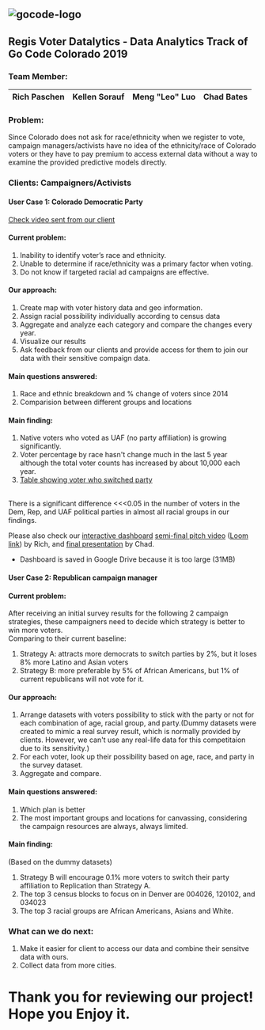 ##
![gocode-logo](https://cloud.githubusercontent.com/assets/100216/12792545/96727a8e-ca69-11e5-9b9a-cddfa80d1c4b.png)
--
## Regis Voter Datalytics - Data Analytics Track of Go Code Colorado 2019
### Team Member: 

| Rich Paschen | Kellen Sorauf | Meng "Leo" Luo|Chad Bates|
|--|--|--|--|

### Problem:
Since Colorado does not ask for race/ethnicity when we register to vote, campaign managers/activists have no idea of the ethnicity/race of Colorado voters or they have to pay premium to access external data without a way to examine the provided predictive models directly.

### Clients: Campaigners/Activists
#### User Case 1: Colorado Democratic Party
[Check video sent from our client](https://github.com/GoCodeColorado/RegisVoterDatalytics/blob/master/ClientRequest%20from%20CoDem.mov)

#### Current problem:
1. Inability to identify voter’s race and ethnicity.
2. Unable to determine if race/ethnicity was a primary factor when voting. 
3. Do not know if targeted racial ad campaigns are effective. 

#### Our approach:
1. Create map with voter history data and geo information.
2. Assign racial possibility individually according to census data
3. Aggregate and analyze each category and compare the changes every year.
4. Visualize our results
5. Ask feedback from our clients and provide access for them to join our data with their sensitive compaign data.


#### Main questions answered:
1. Race and ethnic breakdown and % change of voters since 2014
2. Comparision between different groups and locations


#### Main finding:

1. Native voters who voted as UAF (no party affiliation) is growing significantly.
2. Voter percentage by race hasn't change much in the last 5 year although the total voter counts has increased by about 10,000 each year.
3. [Table showing voter who switched party](https://github.com/GoCodeColorado/RegisVoterDatalytics/blob/master/AnalyticsResults/Plots/Switching_Political_Parties.png)
<br>
There is a significant difference <<<0.05 in the number of voters in the Dem, Rep, and UAF political parties in almost all racial groups in our findings.

Please also check our [interactive dashboard](https://drive.google.com/open?id=1Ox-EbcLZ4bHj6ZU9tbQJjbI7Vy6ubHa6) [semi-final pitch video](https://github.com/GoCodeColorado/RegisVoterDatalytics/blob/master/AnalyticsResults/Team%20Regis%20Voter%20Datalytics%20Presentation.mp4) ([Loom link](https://www.loom.com/share/4265210e8d174e83bb203e8e539a60f3)) by Rich, and [final presentation](https://github.com/GoCodeColorado/RegisVoterDatalytics/blob/master/AnalyticsResults/Team%20Regis%20Voter%20Datalytics_GoCodeColorado_2019.pptx) by Chad.
* Dashboard is saved in Google Drive because it is too large (31MB)

#### User Case 2: Republican campaign manager

#### Current problem:
After receiving an initial survey results for the following 2 campaign strategies, these campaigners need to decide which strategy is better to win more voters. <br>
Comparing to their current baseline:
1. Strategy A: attracts more democrats to switch parties by 2%, but it loses 8% more Latino and Asian voters
2. Strategy B: more preferable by 5% of African Americans, but 1% of current republicans will not vote for it.

#### Our approach:
1. Arrange datasets with voters possibility to stick with the party or not for each combination of age, racial group, and party.(Dummy datasets were created to mimic a real survey result, which is normally provided by clients. However, we can't use any real-life data for this competitaion due to its sensitivity.)
2. For each voter, look up their possibility based on age, race, and party in the survey dataset.
3. Aggregate and compare.


#### Main questions answered:
1. Which plan is better
2. The most important groups and locations for canvassing, considering the campaign resources are always, always limited.


#### Main finding:
(Based on the dummy datasets)
1. Strategy B will encourage 0.1% more voters to switch their party affiliation to Replication than Strategy A.
2. The top 3 census blocks to focus on in Denver are 004026, 120102, and 034023
3. The top 3 racial groups are African Americans, Asians and White.


### What can we do next:
1. Make it easier for client to access our data and combine their sensitve data with ours.
2. Collect data from more cities.

# Thank you for reviewing our project! Hope you Enjoy it.

